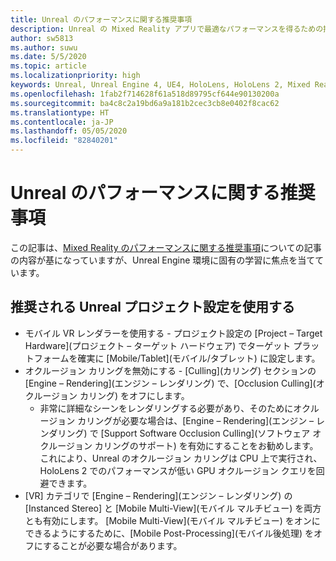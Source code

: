```yaml
---
title: Unreal のパフォーマンスに関する推奨事項
description: Unreal の Mixed Reality アプリで最適なパフォーマンスを得るための推奨事項
author: sw5813
ms.author: suwu
ms.date: 5/5/2020
ms.topic: article
ms.localizationpriority: high
keywords: Unreal, Unreal Engine 4, UE4, HoloLens, HoloLens 2, Mixed Reality, パフォーマンス, 最適化, 設定, ドキュメント
ms.openlocfilehash: 1fab2f714628f61a518d89795cf644e90130200a
ms.sourcegitcommit: ba4c8c2a19bd6a9a181b2cec3cb8e0402f8cac62
ms.translationtype: HT
ms.contentlocale: ja-JP
ms.lasthandoff: 05/05/2020
ms.locfileid: "82840201"
---
```

# <a name="performance-recommendations-for-unreal"></a>Unreal のパフォーマンスに関する推奨事項

この記事は、[Mixed Reality のパフォーマンスに関する推奨事項](understanding-performance-for-mixed-reality.md)についての記事の内容が基になっていますが、Unreal Engine 環境に固有の学習に焦点を当てています。

## <a name="recommended-unreal-project-settings"></a>推奨される Unreal プロジェクト設定を使用する

- モバイル VR レンダラーを使用する - プロジェクト設定の [Project – Target Hardware]\(プロジェクト – ターゲット ハードウェア\) でターゲット プラットフォームを確実に [Mobile/Tablet]\(モバイル/タブレット\) に設定します。
- オクルージョン カリングを無効にする - [Culling]\(カリング\) セクションの [Engine – Rendering]\(エンジン – レンダリング\) で、[Occlusion Culling]\(オクルージョン カリング\) をオフにします。
    + 非常に詳細なシーンをレンダリングする必要があり、そのためにオクルージョン カリングが必要な場合は、[Engine – Rendering]\(エンジン – レンダリング\) で [Support Software Occlusion Culling]\(ソフトウェア オクルージョン カリングのサポート\) を有効にすることをお勧めします。 これにより、Unreal のオクルージョン カリングは CPU 上で実行され、HoloLens 2 でのパフォーマンスが低い GPU オクルージョン クエリを回避できます。
- [VR] カテゴリで [Engine – Rendering]\(エンジン – レンダリング\) の [Instanced Stereo] と [Mobile Multi-View]\(モバイル マルチビュー\) を両方とも有効にします。 [Mobile Multi-View]\(モバイル マルチビュー\) をオンにできるようにするために、[Mobile Post-Processing]\(モバイル後処理\) をオフにすることが必要な場合があります。
